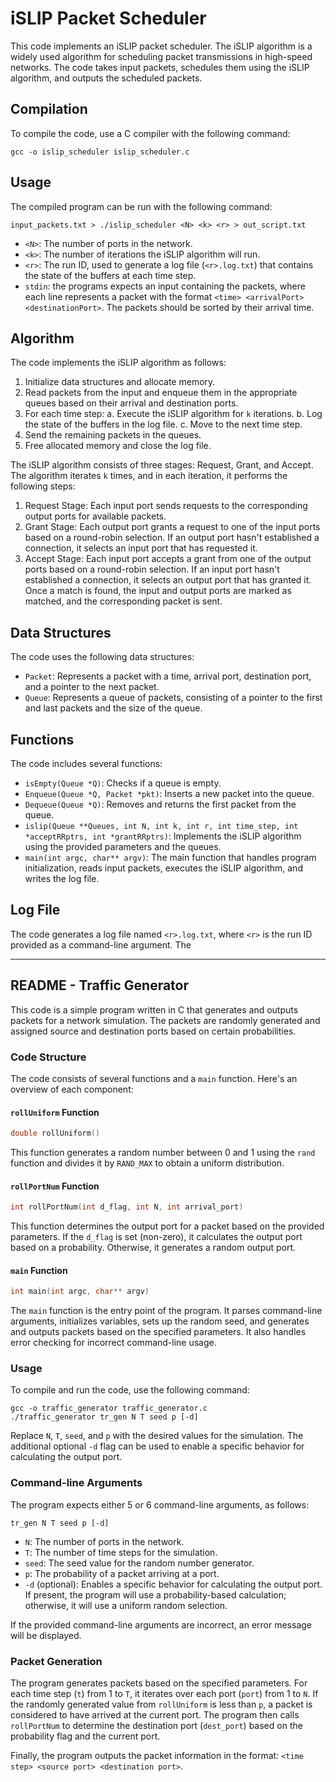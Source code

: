 # iSLIP Packet Scheduler

This code implements an iSLIP packet scheduler. The iSLIP algorithm is a widely used algorithm for scheduling packet transmissions in high-speed networks. The code takes input packets, schedules them using the iSLIP algorithm, and outputs the scheduled packets.

## Compilation

To compile the code, use a C compiler with the following command:

```
gcc -o islip_scheduler islip_scheduler.c
```

## Usage

The compiled program can be run with the following command:

```
input_packets.txt > ./islip_scheduler <N> <k> <r> > out_script.txt
```

- `<N>`: The number of ports in the network.
- `<k>`: The number of iterations the iSLIP algorithm will run.
- `<r>`: The run ID, used to generate a log file (`<r>.log.txt`) that contains the state of the buffers at each time step.
- `stdin`: the programs expects an input containing the packets, where each line represents a packet with the format `<time> <arrivalPort> <destinationPort>`. The packets should be sorted by their arrival time.

## Algorithm

The code implements the iSLIP algorithm as follows:

1. Initialize data structures and allocate memory.
2. Read packets from the input and enqueue them in the appropriate queues based on their arrival and destination ports.
3. For each time step:
   a. Execute the iSLIP algorithm for `k` iterations.
   b. Log the state of the buffers in the log file.
   c. Move to the next time step.
4. Send the remaining packets in the queues.
5. Free allocated memory and close the log file.

The iSLIP algorithm consists of three stages: Request, Grant, and Accept. The algorithm iterates `k` times, and in each iteration, it performs the following steps:

1. Request Stage: Each input port sends requests to the corresponding output ports for available packets.
2. Grant Stage: Each output port grants a request to one of the input ports based on a round-robin selection. If an output port hasn't established a connection, it selects an input port that has requested it.
3. Accept Stage: Each input port accepts a grant from one of the output ports based on a round-robin selection. If an input port hasn't established a connection, it selects an output port that has granted it. Once a match is found, the input and output ports are marked as matched, and the corresponding packet is sent.

## Data Structures

The code uses the following data structures:

- `Packet`: Represents a packet with a time, arrival port, destination port, and a pointer to the next packet.
- `Queue`: Represents a queue of packets, consisting of a pointer to the first and last packets and the size of the queue.

## Functions

The code includes several functions:

- `isEmpty(Queue *Q)`: Checks if a queue is empty.
- `Enqueue(Queue *Q, Packet *pkt)`: Inserts a new packet into the queue.
- `Dequeue(Queue *Q)`: Removes and returns the first packet from the queue.
- `islip(Queue **Queues, int N, int k, int r, int time_step, int *acceptRRptrs, int *grantRRptrs)`: Implements the iSLIP algorithm using the provided parameters and the queues.
- `main(int argc, char** argv)`: The main function that handles program initialization, reads input packets, executes the iSLIP algorithm, and writes the log file.

## Log File

The code generates a log file named `<r>.log.txt`, where `<r>` is the run ID provided as a command-line argument. The

________________________
## README - Traffic Generator

This code is a simple program written in C that generates and outputs packets for a network simulation. The packets are randomly generated and assigned source and destination ports based on certain probabilities.

### Code Structure

The code consists of several functions and a `main` function. Here's an overview of each component:

#### `rollUniform` Function

```c
double rollUniform()
```

This function generates a random number between 0 and 1 using the `rand` function and divides it by `RAND_MAX` to obtain a uniform distribution.

#### `rollPortNum` Function

```c
int rollPortNum(int d_flag, int N, int arrival_port)
```

This function determines the output port for a packet based on the provided parameters. If the `d_flag` is set (non-zero), it calculates the output port based on a probability. Otherwise, it generates a random output port.

#### `main` Function

```c
int main(int argc, char** argv)
```

The `main` function is the entry point of the program. It parses command-line arguments, initializes variables, sets up the random seed, and generates and outputs packets based on the specified parameters. It also handles error checking for incorrect command-line usage.

### Usage

To compile and run the code, use the following command:

```
gcc -o traffic_generator traffic_generator.c
./traffic_generator tr_gen N T seed p [-d]
```

Replace `N`, `T`, `seed`, and `p` with the desired values for the simulation. The additional optional `-d` flag can be used to enable a specific behavior for calculating the output port.

### Command-line Arguments

The program expects either 5 or 6 command-line arguments, as follows:

```
tr_gen N T seed p [-d]
```

- `N`: The number of ports in the network.
- `T`: The number of time steps for the simulation.
- `seed`: The seed value for the random number generator.
- `p`: The probability of a packet arriving at a port.
- `-d` (optional): Enables a specific behavior for calculating the output port. If present, the program will use a probability-based calculation; otherwise, it will use a uniform random selection.

If the provided command-line arguments are incorrect, an error message will be displayed.

### Packet Generation

The program generates packets based on the specified parameters. For each time step (`t`) from 1 to `T`, it iterates over each port (`port`) from 1 to `N`. If the randomly generated value from `rollUniform` is less than `p`, a packet is considered to have arrived at the current port. The program then calls `rollPortNum` to determine the destination port (`dest_port`) based on the probability flag and the current port.

Finally, the program outputs the packet information in the format: `<time step> <source port> <destination port>`.






